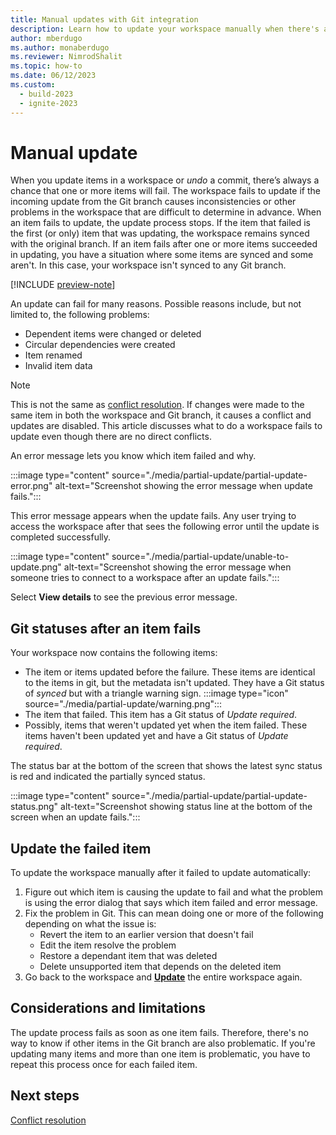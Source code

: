 ```yaml
---
title: Manual updates with Git integration
description: Learn how to update your workspace manually when there's an internal inconsistency.
author: mberdugo
ms.author: monaberdugo
ms.reviewer: NimrodShalit
ms.topic: how-to
ms.date: 06/12/2023
ms.custom:
  - build-2023
  - ignite-2023
---
```


# Manual update

When you update items in a workspace or *undo* a commit, there’s always a chance that one or more items will fail. The workspace fails to update if the incoming update from the Git branch causes inconsistencies or other problems in the workspace that are difficult to determine in advance. When an item fails to update, the update process stops. If the item that failed is the first (or only) item that was updating, the workspace remains synced with the original branch. If an item fails after one or more items succeeded in updating, you have a situation where some items are synced and some aren't. In this case, your workspace isn't synced to any Git branch.

[!INCLUDE [preview-note](../../includes/feature-preview-note.md)]

An update can fail for many reasons. Possible reasons include, but not limited to, the following problems:

* Dependent items were changed or deleted
* Circular dependencies were created
* Item renamed
* Invalid item data

> [!NOTE]
> This is not the same as [conflict resolution](./conflict-resolution.md). If changes were made to the same item in both the workspace and Git branch, it causes a conflict and updates are disabled. This article discusses what to do a workspace fails to update even though there are no direct conflicts.

An error message lets you know which item failed and why.

:::image type="content" source="./media/partial-update/partial-update-error.png" alt-text="Screenshot showing the error message when update fails.":::

This error message appears when the update fails. Any user trying to access the workspace after that sees the following error until the update is completed successfully.

:::image type="content" source="./media/partial-update/unable-to-update.png" alt-text="Screenshot showing the error message when someone tries to connect to a workspace after an update fails.":::

Select **View details** to see the previous error message.

## Git statuses after an item fails

Your workspace now contains the following items:

* The item or items updated before the failure. These items are identical to the items in git, but the metadata isn't updated. They have a Git status of *synced* but with a triangle warning sign. :::image type="icon" source="./media/partial-update/warning.png":::
* The item that failed. This item has a Git status of *Update required*.
* Possibly, items that weren't updated yet when the item failed. These items haven't been updated yet and have a Git status of *Update required*.

The status bar at the bottom of the screen that shows the latest sync status is red and indicated the partially synced status.

:::image type="content" source="./media/partial-update/partial-update-status.png" alt-text="Screenshot showing status line at the bottom of the screen when an update fails.":::

## Update the failed item

To update the workspace manually after it failed to update automatically:

1. Figure out which item is causing the update to fail and what the problem is using the error dialog that says which item failed and error message.
1. Fix the problem in Git. This can mean doing one or more of the following depending on what the issue is:
   * Revert the item to an earlier version that doesn't fail
   * Edit the item resolve the problem
   * Restore a dependant item that was deleted
   * Delete unsupported item that depends on the deleted item
1. Go back to the workspace and [**Update**](./git-get-started.md#update-workspace-from-git) the entire workspace again.

## Considerations and limitations

The update process fails as soon as one item fails. Therefore, there's no way to know if other items in the Git branch are also problematic. If you're updating many items and more than one item is problematic, you have to repeat this process once for each failed item.

## Next steps

[Conflict resolution](./conflict-resolution.md)
